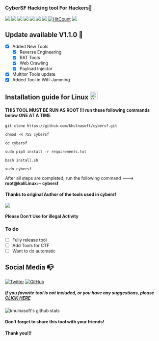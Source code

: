 ### CyberSF Hacking tool For Hackers🥇
![](https://img.shields.io/github/license/khulnasoft/cybersf)
![](https://img.shields.io/github/issues/khulnasoft/cybersf)
![](https://img.shields.io/github/issues-closed/khulnasoft/cybersf)
![](https://img.shields.io/badge/Python-3-blue)
![](https://img.shields.io/github/forks/khulnasoft/cybersf)
![](https://img.shields.io/github/stars/khulnasoft/cybersf)
![](https://img.shields.io/github/last-commit/khulnasoft/cybersf)
[![HitCount](http://hits.dwyl.com/khulnasoft/cybersf.svg)](http://hits.dwyl.com/khulnasoft/cybersf)
![](https://img.shields.io/badge/platform-Linux%20%7C%20KaliLinux%20%7C%20ParrotOs-blue)

## Update available V1.1.0 🚀 
- [x] Added New Tools 
    - [x] Reverse Engineering
    - [x] RAT Tools
    - [x] Web Crawling 
    - [x] Payload Injector
- [x] Multitor Tools update
- [X] Added Tool in Wifi-Jamming

## Installation guide for Linux <img src="https://konpa.github.io/devicon/devicon.git/icons/linux/linux-original.svg" alt="linux" width="25" height="25"/></p><p align="center">

#### THIS TOOL MUST BE RUN AS ROOT !!! run these following commands below ONE AT A TIME 

    git clone https://github.com/khulnasoft/cybersf.git
    
    chmod -R 755 cybersf  
    
    cd cybersf
    
    sudo pip3 install -r requirements.txt
    
    bash install.sh
    
    sudo cybersf

After all steps are completed, run the following command ---> **root@kaliLinux:~** **cybersf**

#### Thanks to original Author of the tools used in cybersf

<img src ="https://img.shields.io/badge/Important-notice-red" />
<h4>Please Don't Use for illegal Activity</h4>

### To do 
- [ ] Fully release tool 
- [ ] Add Tools for CTF
- [ ] Want to do automatic 

## Social Media :mailbox_with_no_mail:
[![Twitter](https://img.shields.io/twitter/url?color=%231DA1F2&label=follow&logo=twitter&logoColor=%231DA1F2&style=flat-square&url=https%3A%2F%2Fwww.reddit.com%2Fuser%2FFatChicken277)](https://twitter.com/khulnasoft)
[![GitHub](https://img.shields.io/badge/-GitHub-181717?style=flat-square&logo=github&link=https://github.com/khulnasoft/)](https://github.com/khulnasoft/)
##### If you favorite tool is not included, or you have any suggestions, please [CLICK HERE](https://forms.gle/b235JoCKyUq5iM3t8)
![khulnasoft's github stats](https://github-readme-stats.vercel.app/api?username=khulnasoft&show_icons=true&title_color=fff&icon_color=79ff97&text_color=9f9f9f&bg_color=151515)

#### Don't forget to share this tool with your friends!
#### Thank you!!!

